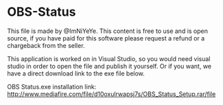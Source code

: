 # OBS-Status

This file is made by @ImNiYeYe.
This content is free to use and is open source, if you have paid for this software please request a refund or a chargeback from the seller.

This application is worked on in Visual Studio, so you would need visual studio in order to open the file and publish it yourself.
Or if you want, we have a direct download link to the exe file below. 

OBS Status.exe installation link: http://www.mediafire.com/file/d10oxulrwapsj7s/OBS_Status_Setup.rar/file
